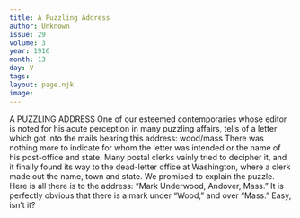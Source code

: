 ```yaml
---
title: A Puzzling Address
author: Unknown
issue: 29
volume: 3
year: 1916
month: 13
day: V
tags:
layout: page.njk
image:
---
```

A PUZZLING ADDRESS       One of our esteemed contemporaries whose editor is noted for his acute perception in many puzzling affairs, tells of a letter which got into the mails bearing this address: wood/mass There was nothing more to indicate for whom the letter was intended or the name of his post-office and state. Many postal clerks vainly tried to decipher it, and it finally found its way to the dead-letter office at Washington, where a clerk made out the name, town and state. We promised to explain the puzzle. Here is all there is to the address: “Mark Underwood, Andover, Mass.” It is perfectly obvious that there is a mark under “Wood,” and over “Mass.” Easy, isn’t it? 




